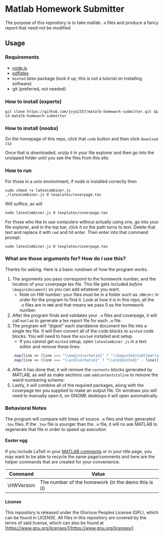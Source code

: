 # Matlab Homework Submitter

The purpose of this repository is to take matlab `.m` files and produce a fancy report that need not be modified

## Usage

### Requirements

- [node.js](https://nodejs.org/en/download/)
- [pdflatex](https://www.latex-project.org/get/)
- `minted` latex package (look it up, this is not a tutorial on installing software)
- git (preferred, not needed)

### How to install (experts)

```shell
git clone https://github.com/jojo2357/matalb-homework-submitter.git && cd matalb-homework-submitter
```

### How to install (noobs)

On the homepage of this repo, click that `code` button and then click `download zip`

Once that is downloaded, unzip it in your file explorer and then go into the unzipped folder until you see the files
from this site.

### How to run

For those in a unix environment, if node is installed correctly then

```shell
sudo chmod +x latexCombiner.js
./latexCombiner.js 0 texplates/coverpage.tex
```

Will suffice, as will

```shell
node latexCombiner.js 0 texplates/coverpage.tex
```

For those who like to use computers without actually using one, go into your file explorer, and in the top bar, click it
so the path turns to text. Delete that text and replace it with `cmd` and hit enter. Then enter into that command
prompt:

```shell
node latexCombiner.js 0 texplates/coverpage.tex
```

### What are those arguments for? How do I use this?

Thanks for asking. Here is a basic rundown of how the program works.

1. The arguments you pass correspond to the homework number, and the location of your coverpage tex file. This file gets
   included *before* `\begin{document}` so you can add whatever you want.
    - Note on HW number: your files must be in a folder such as `/HW\d+/` in order for the program to find it. Look at
      how it is in this repo, all the `.m` files are in `HW0` and that means we pass 0 as the homework number.
2. After the program finds and validates your `.m` files and coverpage, it will call `matlab` to generate a tex report
   file for each `.m` file.
3. The program will "digest" each standalone document tex file into a single tex file. It will then convert all of the
   code blocks to `minted` code blocks. You will need to have the `minted` installed and setup.
    - If you cannot get `minted` setup, open `latexCombiner.js` in a text editor and remove these lines:
   ```js
   .map(line => (line === "\\begin{verbatim}" ? "\\begin{minted}{matlab}" : line))
   .map(line => (line === "\\end{verbatim}" ? "\\end{minted}" : line))
   ```
4. After it has done that, it will remove the `contents` blocks generated by MATLAB, as well as make sections
   use `addcontentstoline` to remove the weird numbering scheme.
5. Lastly, it will combine all of the required packages, along with the coverpage tex you supplied to make an output
   file. On windows you will need to manually open it, on GNOME desktops it will open automatically.

### Behavioral Notes

The program will compare edit times of source `.m` files and their generated `.tex` files. If the `.tex` file is younger
than the `.m` file, it will no ask MATLAB to regenerate that file in order to speed up execution

#### Easter egg

If you include LaTeX in
your [MATLAB comments](https://www.mathworks.com/help/matlab/matlab_prog/marking-up-matlab-comments-for-publishing.html)
or in your title page, you may want to be able to recycle the same page/comments and here are the helper commands that
are created for your convenience:

| Command    | Value                                              |
|------------|----------------------------------------------------|
| \HWVersion | The number of the homework (in the demo this is 0) |

#### License

This repository is released under the Glorious Peoples License (GPL), which can be found in LICENSE. All files in this
repository are covered by the terms of said license, which can also be found
at [https://www.gnu.org/licenses/](https://www.gnu.org/licenses/)